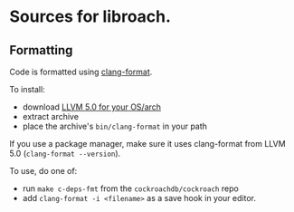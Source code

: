 # Sources for libroach.

## Formatting

Code is formatted using [clang-format](https://clang.llvm.org/docs/ClangFormat.html).

To install:
* download [LLVM  5.0 for your OS/arch](http://releases.llvm.org/download.html#5.0.0)
* extract archive
* place the archive's `bin/clang-format` in your path

If you use a package manager, make sure it uses clang-format from LLVM 5.0 (`clang-format --version`).

To use, do one of:
* run `make c-deps-fmt` from the `cockroachdb/cockroach` repo
* add `clang-format -i <filename>` as a save hook in your editor.
